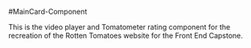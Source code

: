 #MainCard-Component

This is the video player and Tomatometer rating component for the recreation of the Rotten Tomatoes website for the Front End Capstone.
